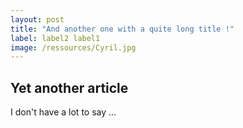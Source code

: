 ```yaml
---
layout: post
title: "And another one with a quite long title !"
label: label2 label1
image: /ressources/Cyril.jpg
---
```


## Yet another article

I don't have a lot to say ...